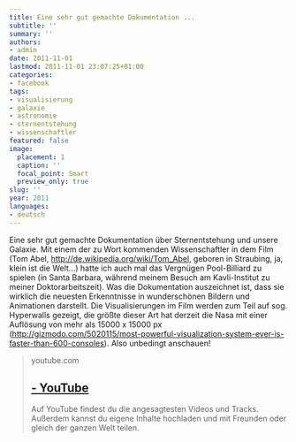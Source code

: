 ```yaml
---
title: Eine sehr gut gemachte Dokumentation ...
subtitle: ''
summary: ''
authors:
- admin
date: 2011-11-01
lastmod: 2011-11-01 23:07:25+01:00
categories:
- facebook
tags:
- visualisierung
- galaxie
- astronomie
- sternentstehung
- wissenschaftler
featured: false
image:
  placement: 1
  caption: ''
  focal_point: Smart
  preview_only: true
slug: ''
year: 2011
languages:
- deutsch
---
```


Eine sehr gut gemachte Dokumentation über Sternentstehung und unsere Galaxie. Mit einem der zu Wort kommenden Wissenschaftler in dem Film (Tom Abel, http://de.wikipedia.org/wiki/Tom_Abel, geboren in Straubing, ja, klein ist die Welt...)  hatte ich auch mal das Vergnügen Pool-Billiard zu spielen (in Santa Barbara, während meinem Besuch am Kavli-Institut zu meiner Doktorarbeitszeit). Was die Dokumentation auszeichnet ist, dass sie wirklich die neuesten Erkenntnisse in wunderschönen Bildern und Animationen darstellt. Die Visualisierungen im Film werden zum Teil auf sog. Hyperwalls gezeigt, die größte dieser Art hat derzeit die Nasa mit einer Auflösung von mehr als 15000 x 15000 px (http://gizmodo.com/5020115/most-powerful-visualization-system-ever-is-faster-than-600-consoles). Also unbedingt anschauen!

> youtube.com
> ## [ - YouTube](http://www.youtube.com/watch?v=7jj0kfSfRc4)
>
>Auf YouTube findest du die angesagtesten Videos und Tracks. Außerdem kannst du eigene Inhalte hochladen und mit Freunden oder gleich der ganzen Welt teilen.